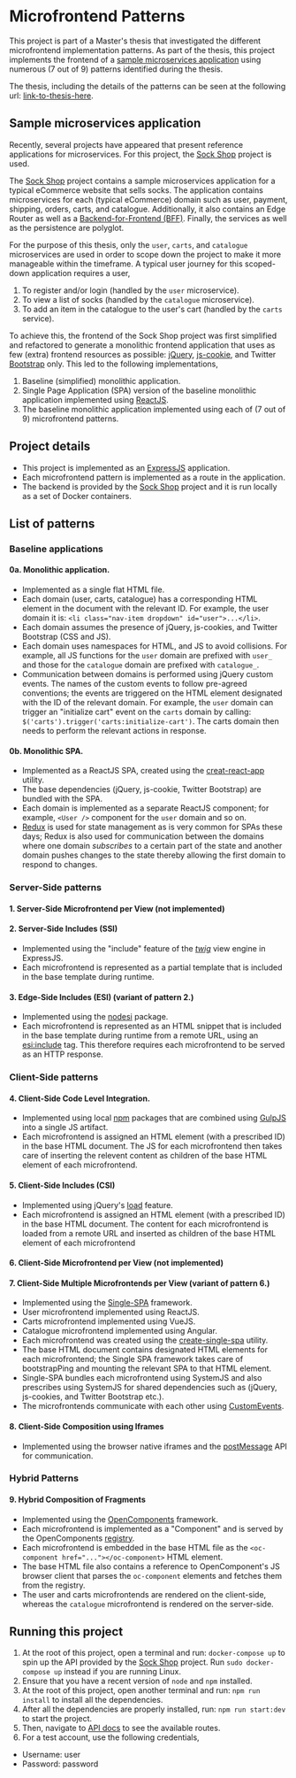 # Microfrontend Patterns

This project is part of a Master's thesis that investigated the different microfrontend
implementation patterns. As part of the thesis, this project implements the frontend of
a [sample microservices application](#sample-microservices-application) using numerous (7 out of 9)
patterns identified during the thesis.

The thesis, including the details of the patterns can be seen at the following url: 
[link-to-thesis-here](https://www.google.com).

## Sample microservices application
Recently, several projects have appeared that present reference applications for microservices.
For this project, the [Sock Shop](https://github.com/microservices-demo/microservices-demo) project
is used.

The [Sock Shop](https://github.com/microservices-demo/microservices-demo) project contains a sample
microservices application for a typical eCommerce website that sells socks. The application contains
microservices for each (typical eCommerce) domain such as user, payment, shipping, orders, carts,
and catalogue. Additionally, it also contains an Edge Router as well as a
[Backend-for-Frontend (BFF)](https://samnewman.io/patterns/architectural/bff/). Finally, the
services as well as the persistence are polyglot.

For the purpose of this thesis, only the `user`, `carts`, and `catalogue` microservices are used in
order to scope down the project to make it more manageable within the timeframe. A typical user
journey for this scoped-down application requires a user,
 
1. To register and/or login (handled by the `user` microservice).
2. To view a list of socks (handled by the `catalogue` microservice).
3. To add an item in the catalogue to the user's cart (handled by the `carts` service).

To achieve this, the frontend of the Sock Shop project was first simplified and refactored to
generate a monolithic frontend application that uses as few (extra) frontend resources as possible:
[jQuery](https://jquery.com/), [js-cookie](https://github.com/js-cookie/js-cookie), and Twitter
[Bootstrap](https://getbootstrap.com/) only. This led to the following implementations,

1. Baseline (simplified) monolithic application.
2. Single Page Application (SPA) version of the baseline monolithic application implemented using
[ReactJS](https://reactjs.org/).
3. The baseline monolithic application implemented using each of (7 out of 9)
microfrontend patterns.

## Project details
- This project is implemented as an [ExpressJS](https://expressjs.com/) application.
- Each microfrontend pattern is implemented as a route in the application.
- The backend is provided by the [Sock Shop](https://github.com/microservices-demo/microservices-demo)
project and it is run locally as a set of Docker containers.

## List of patterns

### Baseline applications
#### 0a. Monolithic application.
- Implemented as a single flat HTML file.
- Each domain (user, carts, catalogue) has a corresponding HTML element in the document with the
relevant ID. For example, the user domain it is: `<li class="nav-item dropdown" id="user">...</li>`.
- Each domain assumes the presence of jQuery, js-cookies, and Twitter Bootstrap (CSS and JS).
- Each domain uses namespaces for HTML, and JS to avoid collisions. For example, all JS functions
for the `user` domain are prefixed with `user_` and those for the `catalogue` domain are prefixed
with `catalogue_`.
- Communication between domains is performed using jQuery custom events. The names of the custom
events to follow pre-agreed conventions; the events are triggered on the HTML element designated
with the ID of the relevant domain. For example, the `user` domain can trigger an "initialize cart"
event on the `carts` domain by calling: `$('carts').trigger('carts:initialize-cart')`.
The carts domain then needs to perform the relevant actions in response. 

#### 0b. Monolithic SPA.
- Implemented as a ReactJS SPA, created using the
[creat-react-app](https://reactjs.org/docs/create-a-new-react-app.html) utility.
- The base dependencies (jQuery, js-cookie, Twitter Bootstrap) are bundled with the SPA.
- Each domain is implemented as a separate ReactJS component; for example, `<User />` component for
the `user` domain and so on.  
- [Redux](https://redux.js.org/) is used for state management as is very common for SPAs these days;
Redux is also used for communication between the domains where one domain *subscribes* to a certain
part of the state and another domain pushes changes to the state thereby allowing the first domain
to respond to changes.

### Server-Side patterns
#### 1. Server-Side Microfrontend per View (not implemented) 

#### 2. Server-Side Includes (SSI)
- Implemented using the "include" feature of the [*twig*](https://www.npmjs.com/package/twig)
view engine in ExpressJS.
- Each microfrontend is represented as a partial template that is included in the base template
during runtime. 

#### 3. Edge-Side Includes (ESI) (variant of pattern 2.)
- Implemented using the [nodesi](https://www.npmjs.com/package/nodesi) package.
- Each microfrontend is represented as an HTML snippet that is included in the base template during
runtime from a remote URL, using an [esi:include](https://www.w3.org/TR/esi-lang/) tag.
This therefore requires each microfrontend to be served as an HTTP response. 

### Client-Side patterns
#### 4. Client-Side Code Level Integration.
- Implemented using local [npm](https://www.npmjs.com/) packages that are combined
using [GulpJS](https://gulpjs.com/) into a single JS artifact.
- Each microfrontend is assigned an HTML element (with a prescribed ID) in the base HTML document.
The JS for each microfrontend then takes care of inserting the relevent content as children of the
base HTML element of each microfrontend. 

#### 5. Client-Side Includes (CSI)
- Implemented using jQuery's [load](https://api.jquery.com/load/) feature.
- Each microfrontend is assigned an HTML element (with a prescribed ID) in the base HTML document.
The content for each microfrontend is loaded from a remote URL and inserted as children of the base
HTML element of each microfrontend

#### 6. Client-Side Microfrontend per View (not implemented)

#### 7. Client-Side Multiple Microfrontends per View (variant of pattern 6.)
- Implemented using the [Single-SPA](https://single-spa.js.org/) framework.
- User microfrontend implemented using ReactJS.
- Carts microfrontend implemented using VueJS.
- Catalogue microfrontend implemented using Angular.
- Each microfrontend was created using the 
[create-single-spa](https://single-spa.js.org/docs/create-single-spa/) utility.
- The base HTML document contains designated HTML elements for each microfrontend; the Single SPA
framework takes care of bootstrapPing and mounting the relevant SPA to that HTML element.
- Single-SPA bundles each microfrontend using SystemJS and also prescribes using SystemJS for shared
dependencies such as (jQuery, js-cookies, and Twitter Bootstrap etc.).
- The microfrontends communicate with each other using
[CustomEvents](https://developer.mozilla.org/en-US/docs/Web/API/CustomEvent).

#### 8. Client-Side Composition using Iframes
- Implemented using the browser native iframes and the
[postMessage](https://developer.mozilla.org/en-US/docs/Web/API/Window/postMessage) API for
communication.

### Hybrid Patterns
#### 9. Hybrid Composition of Fragments
- Implemented using the [OpenComponents](https://opencomponents.github.io/) framework.
- Each microfrontend is implemented as a "Component" and is served by the OpenComponents
[registry](https://github.com/opencomponents/oc/wiki#editing-debugging-testing).
- Each microfrontend is embedded in the base HTML file as the
`<oc-component href="..."></oc-component>` HTML element.
- The base HTML file also contains a reference to OpenComponent's JS browser client that parses the
`oc-component` elements and fetches them from the registry.
- The user and carts microfrontends are rendered on the client-side, whereas the `catalogue`
microfrontend is rendered on the server-side.

## Running this project
1. At the root of this project, open a terminal and run: `docker-compose up` to spin up the API
provided by the [Sock Shop](https://github.com/microservices-demo/microservices-demo) project.
Run `sudo docker-compose up` instead if you are running Linux.
2. Ensure that you have a recent version of `node` and `npm` installed.
3. At the root of this project, open another terminal and run: `npm run install` to install all the
dependencies.
4. After all the dependencies are properly installed, run: `npm run start:dev` to start the project.
5. Then, navigate to [API docs](http://localhost:3000/docs) to see the available routes.
6. For a test account, use the following credentials,
  - Username: user 
  - Password: password
